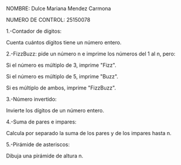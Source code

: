 NOMBRE: 
Dulce Mariana Mendez Carmona

NUMERO DE CONTROL:
25150078

1.-Contador de dígitos:

Cuenta cuántos dígitos tiene un número entero.

2.-FizzBuzz: pide un número n e imprime los números del 1 al n, pero:

Si el número es múltiplo de 3, imprime "Fizz".

Si el número es múltiplo de 5, imprime "Buzz".

Si es múltiplo de ambos, imprime "FizzBuzz".

3.-Número invertido:

Invierte los dígitos de un número entero.

4.-Suma de pares e impares:

Calcula por separado la suma de los pares y de los impares hasta n.

5.-Pirámide de asteriscos:

Dibuja una pirámide de altura n.

